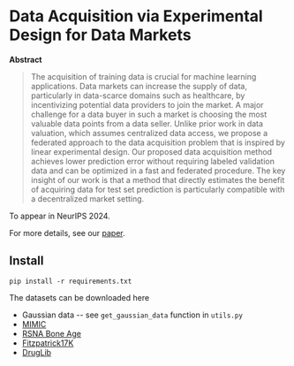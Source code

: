 # Data Acquisition via Experimental Design for Data Markets


**Abstract**
> The acquisition of training data is crucial for machine learning applications. Data markets can increase the supply of data, particularly in data-scarce domains such as healthcare, by incentivizing potential data providers to join the market. A major challenge for a data buyer in such a market is choosing the most valuable data points from a data seller. Unlike prior work in data valuation, which assumes centralized data access, we propose a federated approach to the data acquisition problem that is inspired by linear experimental design. Our proposed data acquisition method achieves lower prediction error without requiring labeled validation data and can be optimized in a fast and federated procedure. The key insight of our work is that a method that directly estimates the benefit of acquiring data for test set prediction is particularly compatible with a decentralized market setting.


To appear in NeurIPS 2024.

For more details, see our [paper](https://arxiv.org/abs/2403.13893).

## Install

`pip install -r requirements.txt`

The datasets can be downloaded here 
* Gaussian data -- see `get_gaussian_data` function in `utils.py`
* [MIMIC](https://physionet.org/content/mimiciii/1.4/)
* [RSNA Bone Age](https://www.rsna.org/rsnai/ai-image-challenge/rsna-pediatric-bone-age-challenge-2017)
* [Fitzpatrick17K](https://github.com/mattgroh/fitzpatrick17k)
* [DrugLib](https://archive.ics.uci.edu/dataset/461/drug+review+dataset+druglib+com)
